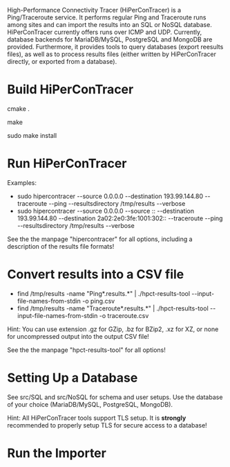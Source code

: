 High-Performance Connectivity Tracer (HiPerConTracer) is a Ping/Traceroute service. It performs regular Ping and Traceroute runs among sites and can import the results into an SQL or NoSQL database. HiPerConTracer currently offers runs over ICMP and UDP. Currently, database backends for MariaDB/MySQL, PostgreSQL and MongoDB are provided. Furthermore, it provides tools to query databases (export reesults files), as well as to process results files (either written by HiPerConTracer directly, or exported from a database).


# Build HiPerConTracer

cmake .

make

sudo make install


# Run HiPerConTracer

Examples:
- sudo hipercontracer --source 0.0.0.0 --destination 193.99.144.80 --traceroute --ping --resultsdirectory /tmp/results --verbose
- sudo hipercontracer --source 0.0.0.0 --source :: --destination 193.99.144.80 --destination 2a02:2e0:3fe:1001:302:: --traceroute --ping --resultsdirectory /tmp/results --verbose

See the the manpage "hipercontracer" for all options, including a description of the results file formats!


# Convert results into a CSV file

- find /tmp/results -name "Ping*.results.*" | ./hpct-results-tool --input-file-names-from-stdin -o ping.csv
- find /tmp/results -name "Traceroute*.results.*" | ./hpct-results-tool --input-file-names-from-stdin -o traceroute.csv

Hint: You can use extension .gz for GZip, .bz for BZip2, .xz for XZ, or none for uncompressed output into the output CSV file!

See the the manpage "hpct-results-tool" for all options!


# Setting Up a Database

See src/SQL and src/NoSQL for schema and user setups. Use the database of your choice (MariaDB/MySQL, PostgreSQL, MongoDB).

Hint: All HiPerConTracer tools support TLS setup. It is **strongly** recommended to properly setup TLS for secure access to a database!


# Run the Importer

